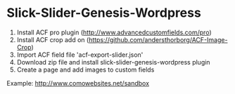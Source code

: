 # Slick-Slider-Genesis-Wordpress

1. Install ACF pro plugin (http://www.advancedcustomfields.com/pro)
2. Install ACF crop add on (https://github.com/andersthorborg/ACF-Image-Crop)
3. Import ACF field file 'acf-export-slider.json'
4. Download zip file and install slick-slider-genesis-wordpress plugin
5. Create a page and add images to custom fields

Example: http://www.comowebsites.net/sandbox
